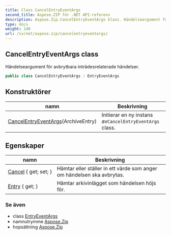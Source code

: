 ```yaml
---
title: Class CancelEntryEventArgs
second_title: Aspose.ZIP för .NET API-referens
description: Aspose.Zip.CancelEntryEventArgs klass. Händelseargument för avbrytbara inträdesrelaterade händelser.
type: docs
weight: 140
url: /sv/net/aspose.zip/cancelentryeventargs/
---
```

## CancelEntryEventArgs class

Händelseargument för avbrytbara inträdesrelaterade händelser.

```csharp
public class CancelEntryEventArgs : EntryEventArgs
```

## Konstruktörer

| namn | Beskrivning |
| --- | --- |
| [CancelEntryEventArgs](cancelentryeventargs/)(ArchiveEntry) | Initierar en ny instans av`CancelEntryEventArgs` class. |

## Egenskaper

| namn | Beskrivning |
| --- | --- |
| [Cancel](../../aspose.zip/cancelentryeventargs/cancel/) { get; set; } | Hämtar eller ställer in ett värde som anger om händelsen ska avbrytas. |
| [Entry](../../aspose.zip/entryeventargs/entry/) { get; } | Hämtar arkivinlägget som händelsen höjs för. |

### Se även

* class [EntryEventArgs](../entryeventargs/)
* namnutrymme [Aspose.Zip](../../aspose.zip/)
* hopsättning [Aspose.Zip](../../)


